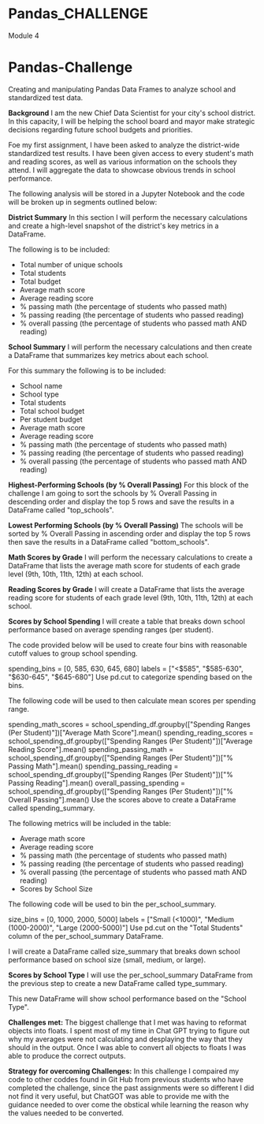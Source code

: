# Pandas_CHALLENGE
Module 4 
# Pandas-Challenge
Creating and manipulating Pandas Data Frames to analyze school and standardized test data.

**Background**
I am the new Chief Data Scientist for your city's school district. 
In this capacity, I will be helping the school board and mayor make strategic decisions regarding future school budgets and priorities.

Foe my first assignment, I have been asked to analyze the district-wide standardized test results. I have been given access to every student's math and reading scores, as well as various information on the schools they attend. I will aggregate the data to showcase obvious trends in school performance.



The following analysis will be stored in a Jupyter Notebook and the code will be broken up in segments outlined below: 

**District Summary**
In this section I will perform the necessary calculations and create a high-level snapshot of the district's key metrics in a DataFrame.

The following is to be included:

- Total number of unique schools
- Total students
- Total budget
- Average math score
- Average reading score
- % passing math (the percentage of students who passed math)
- % passing reading (the percentage of students who passed reading)
- % overall passing (the percentage of students who passed math AND reading)

**School Summary**
I will perform the necessary calculations and then create a DataFrame that summarizes key metrics about each school.

For this summary the following is to be included:

- School name
- School type
- Total students
- Total school budget
- Per student budget
- Average math score
- Average reading score
- % passing math (the percentage of students who passed math)
- % passing reading (the percentage of students who passed reading)
- % overall passing (the percentage of students who passed math AND reading)

**Highest-Performing Schools (by % Overall Passing)**
For this block of the challenge I am going to sort the schools by % Overall Passing in descending order and display the top 5 rows and save the results in a DataFrame called "top_schools".

**Lowest Performing Schools (by % Overall Passing)**
 The schools will be sorted by % Overall Passing in ascending order and display the top 5 rows then save the results in a DataFrame called "bottom_schools".

**Math Scores by Grade**
I will perform the necessary calculations to create a DataFrame that lists the average math score for students of each grade level (9th, 10th, 11th, 12th) at each school.

**Reading Scores by Grade**
I will create a DataFrame that lists the average reading score for students of each grade level (9th, 10th, 11th, 12th) at each school.

**Scores by School Spending**
I will create a table that breaks down school performance based on average spending ranges (per student).

The code provided below will be used to create four bins with reasonable cutoff values to group school spending.

spending_bins = [0, 585, 630, 645, 680]
labels = ["<$585", "$585-630", "$630-645", "$645-680"]
Use pd.cut to categorize spending based on the bins.

The following code will be used to then calculate mean scores per spending range.

spending_math_scores = school_spending_df.groupby(["Spending Ranges (Per Student)"])["Average Math Score"].mean()
spending_reading_scores = school_spending_df.groupby(["Spending Ranges (Per Student)"])["Average Reading Score"].mean()
spending_passing_math = school_spending_df.groupby(["Spending Ranges (Per Student)"])["% Passing Math"].mean()
spending_passing_reading = school_spending_df.groupby(["Spending Ranges (Per Student)"])["% Passing Reading"].mean()
overall_passing_spending = school_spending_df.groupby(["Spending Ranges (Per Student)"])["% Overall Passing"].mean()
Use the scores above to create a DataFrame called spending_summary.

The following metrics will be included in the table:

- Average math score
- Average reading score
- % passing math (the percentage of students who passed math)
- % passing reading (the percentage of students who passed reading)
- % overall passing (the percentage of students who passed math AND reading)
- Scores by School Size

The following code will be used to bin the per_school_summary.

size_bins = [0, 1000, 2000, 5000]
labels = ["Small (<1000)", "Medium (1000-2000)", "Large (2000-5000)"]
Use pd.cut on the "Total Students" column of the per_school_summary DataFrame.

I will create a DataFrame called size_summary that breaks down school performance based on school size (small, medium, or large).

**Scores by School Type**
I will use the per_school_summary DataFrame from the previous step to create a new DataFrame called type_summary.

This new DataFrame will show school performance based on the "School Type".

**Challenges met:**
The biggest challenge that I met was having to reformat objects into floats.  I spent most of my time in Chat GPT trying to figure out why my averages were not calculating and desplaying the way that they should in the output.  Once I was able to convert all objects to floats I was able to produce the correct outputs. 

**Strategy for overcoming Challenges:**
In this challenge I compaired my code to other coddes found in Git Hub from previous students who have completed the challenge, since the past assignments were so different I did not find it very useful, but ChatGOT was able to provide me with the guidance needed to over come the obstical while learning the reason why the values needed to be converted. 
